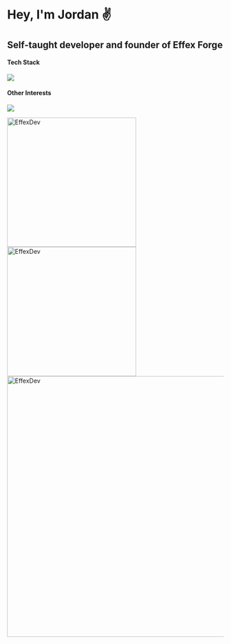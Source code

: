 <h1>Hey, I'm Jordan ✌️</h1>
<h2>Self-taught developer and founder of Effex Forge</h2>

<h4>Tech Stack</h4>
<p>
    <img src="https://skillicons.dev/icons?i=react,go,nextjs,tailwind,firebase,vercel&theme=light" />
</p>

<h4>Other Interests</h4>
<p>
    <img src="https://skillicons.dev/icons?i=rust,kubernetes&theme=light" />
</p>
<p>
    <img src="http://github-profile-summary-cards.vercel.app/api/cards/repos-per-language?username=EffexDev&theme=github" alt="EffexDev" width="300" />
    <img src="http://github-profile-summary-cards.vercel.app/api/cards/stats?username=EffexDev&theme=github" alt="EffexDev" width="300" />
    <img src="http://github-profile-summary-cards.vercel.app/api/cards/profile-details?username=EffexDev&theme=github" alt="EffexDev" width="605" />
</p>

<h1></h1>

